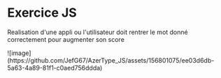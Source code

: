 <h1> Exercice JS </h1>



<p>Realisation d'une appli ou l'utilisateur doit rentrer le mot donné correctement pour augmenter son score </p>
![image](https://github.com/JefG67/AzerType_JS/assets/156801075/ee03d6db-5a63-4a89-81f1-c0aed756ddda)
